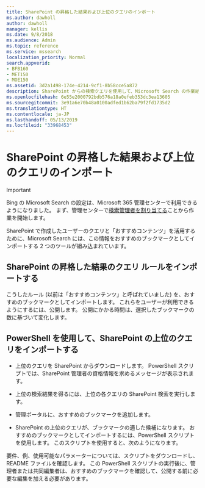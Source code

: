 ```yaml
---
title: SharePoint の昇格した結果および上位のクエリのインポート
ms.author: dawholl
author: dawholl
manager: kellis
ms.date: 9/8/2018
ms.audience: Admin
ms.topic: reference
ms.service: mssearch
localization_priority: Normal
search.appverid:
- BFB160
- MET150
- MOE150
ms.assetid: 3d2a1498-174e-4214-9cf1-8b58cce5a872
description: SharePoint からの検索クエリを使用して、Microsoft Search の作業結果を作成します
ms.openlocfilehash: 6e55e2000792bdb576a18a0efeb353dc3ea13605
ms.sourcegitcommit: 3e91a6e70b48a0100adfed1b62ba79f2fd1735d2
ms.translationtype: HT
ms.contentlocale: ja-JP
ms.lasthandoff: 05/13/2019
ms.locfileid: "33968453"
---
```

# <a name="import-sharepoint-promoted-results-and-top-queries"></a>SharePoint の昇格した結果および上位のクエリのインポート

> [!IMPORTANT]
> Bing の Microsoft Search の設定は、Microsoft 365 管理センターで利用できるようになりました。 まず、管理センターで[検索管理者を割り当てる](https://docs.microsoft.com/ja-JP/microsoftsearch/setup-microsoft-search#step-2-assign-search-admin-and-search-editor)ことから作業を開始します。
    
SharePoint で作成したユーザーのクエリと「おすすめコンテンツ」を活用するために、Microsoft Search には、この情報をおすすめのブックマークとしてインポートする 2 つのツールが組み込まれています。 
  
## <a name="import-sharepoint-promoted-result-query-rules"></a>SharePoint の昇格した結果のクエリ ルールをインポートする

こうしたルール (以前は「おすすめコンテンツ」と呼ばれていました) を、おすすめのブックマークとしてインポートします。 これらをユーザーが利用できるようにするには、公開します。 公開にかかる時間は、選択したブックマークの数に基づいて変化します。
  
## <a name="import-top-sharepoint-queries-using-powershell"></a>PowerShell を使用して、SharePoint の上位のクエリをインポートする

- 上位のクエリを SharePoint からダウンロードします。 PowerShell スクリプトでは、SharePoint 管理者の資格情報を求めるメッセージが表示されます。
    
- 上位の検索結果を得るには、上位の各クエリの SharePoint 検索を実行します。
    
- 管理ポータルに、おすすめのブックマークを追加します。
    
- SharePoint の上位のクエリが、ブックマークの適した候補になります。 おすすめのブックマークとしてインポートするには、PowerShell スクリプトを使用します。 このスクリプトを使用すると、次のようになります。
    
要件、例、使用可能なパラメーターについては、スクリプトをダウンロードし、README ファイルを確認します。 この PowerShell スクリプトの実行後に、管理者または共同編集者は、おすすめのブックマークを確認して、公開する前に必要な編集を加える必要があります。

  

